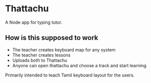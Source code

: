 # Thattachu

A Node app for typing tutor.

## How is this supposed to work

* The teacher creates keyboard map for any system
* The teacher creates lessons
* Uploads both to Thattachu
* Anyone can open thattachu and choose a track and start learning

Primarily intended to teach Tamil keyboard layout for the users.

